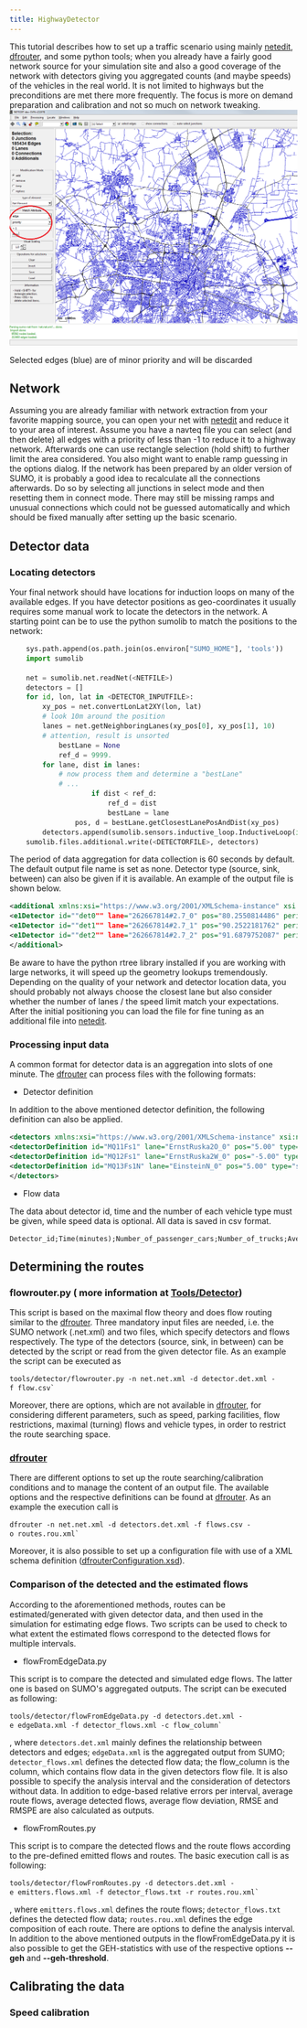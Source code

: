 ```yaml
---
title: HighwayDetector
---
```


This tutorial describes how to set up a traffic scenario using mainly
[netedit](../Netedit/index.md), [dfrouter](../dfrouter.md), and some
python tools; when you already have a fairly good network source for your
simulation site and also a good coverage of the network with detectors
giving you aggregated counts (and maybe speeds) of the vehicles in the
real world. It is not limited to highways but the preconditions are met
there more frequently. The focus is more on demand preparation and
calibration and not so much on network tweaking.
![netedit_select_highway.png](../images/netedit_select_highway.png
"netedit_select_highway.png")

Selected edges (blue) are of minor priority and will be discarded

## Network

Assuming you are already familiar with network extraction from your
favorite mapping source, you can open your net with
[netedit](../Netedit/index.md) and reduce it to your area of interest.
Assume you have a navteq file you can select (and then delete) all edges
with a priority of less than -1 to reduce it to a highway network.
Afterwards one can use rectangle selection (hold shift) to further limit
the area considered. You also might want to enable ramp guessing in the
options dialog. If the network has been prepared by an older version of
SUMO, it is probably a good idea to recalculate all the connections
afterwards. Do so by selecting all junctions in select mode and then
resetting them in connect mode. There may still be missing ramps and
unusual connections which could not be guessed automatically and which
should be fixed manually after setting up the basic scenario.

## Detector data

### Locating detectors

Your final network should have locations for induction loops on many of
the available edges. If you have detector positions as geo-coordinates
it usually requires some manual work to locate the detectors in the
network. A starting point can be to use the python sumolib to match the
positions to the network:

```python
    sys.path.append(os.path.join(os.environ["SUMO_HOME"], 'tools'))
    import sumolib

    net = sumolib.net.readNet(<NETFILE>)
    detectors = []
    for id, lon, lat in <DETECTOR_INPUTFILE>:
        xy_pos = net.convertLonLat2XY(lon, lat)
        # look 10m around the position
        lanes = net.getNeighboringLanes(xy_pos[0], xy_pos[1], 10)
        # attention, result is unsorted
            bestLane = None
            ref_d = 9999.
        for lane, dist in lanes:
            # now process them and determine a "bestLane"
            # ...
                    if dist < ref_d:
                        ref_d = dist
                        bestLane = lane
                pos, d = bestLane.getClosestLanePosAndDist(xy_pos)
        detectors.append(sumolib.sensors.inductive_loop.InductiveLoop(id, bestLane.getID(), pos))
    sumolib.files.additional.write(<DETECTORFILE>, detectors)
```

The period of data aggregation for data collection is 60 seconds by
default. The default output file name is set as none. Detector type
(source, sink, between) can also be given if it is available. An example
of the output file is shown below.

```xml
<additional xmlns:xsi="https://www.w3.org/2001/XMLSchema-instance" xsi:noNamespaceSchemaLocation="https://sumo.dlr.de/xsd/additional_file.xsd">
<e1Detector id=""det0"" lane="262667814#2.7_0" pos="80.2550814486" period="60" file="NUL" friendlyPos="True"/>
<e1Detector id=""det1"" lane="262667814#2.7_1" pos="90.2522181762" period="60" file="NUL" friendlyPos="True"/>
<e1Detector id=""det2"" lane="262667814#2.7_2" pos="91.6879752087" period="60" file="NUL" friendlyPos="True"/>
</additional>
```

Be aware to have the python rtree library installed if you are working
with large networks, it will speed up the geometry lookups tremendously.
Depending on the quality of your network and detector location data, you
should probably not always choose the closest lane but also consider
whether the number of lanes / the speed limit match your expectations.
After the initial positioning you can load the file for fine tuning as
an additional file into [netedit](../Netedit/index.md).

### Processing input data

A common format for detector data is an aggregation into slots of one
minute. The [dfrouter](../dfrouter.md) can process files with the
following formats:

- Detector definition

In addition to the above mentioned detector definition, the following
definition can also be applied.

```xml
<detectors xmlns:xsi="https://www.w3.org/2001/XMLSchema-instance" xsi:noNamespaceSchemaLocation="https://sumo.dlr.de/xsd/detectors_file.xsd">
<detectorDefinition id="MQ11Fs1" lane="ErnstRuska2O_0" pos="5.00" type="source"/>
<detectorDefinition id="MQ12Fs1" lane="ErnstRuska2W_0" pos="-5.00" type="between"/>
<detectorDefinition id="MQ13Fs1N" lane="EinsteinN_0" pos="5.00" type="sink"/>
</detectors>
```

- Flow data

The data about detector id, time and the number of each vehicle type
must be given, while speed data is optional. All data is saved in csv
format.

```
Detector_id;Time(minutes);Number_of_passenger_cars;Number_of_trucks;Average_speed_of passenger_cars;Average_speed_of_trucks
```

## Determining the routes

### flowrouter.py ( more information at [Tools/Detector](../Tools/Detector.md))

This script is based on the maximal flow theory and does flow routing
similar to the [dfrouter](../dfrouter.md). Three mandatory input
files are needed, i.e. the SUMO network (.net.xml) and two files, which
specify detectors and flows respectively. The type of the detectors
(source, sink, in between) can be detected by the script or read from the
given detector file. As an example the script can be executed as

```
tools/detector/flowrouter.py -n net.net.xml -d detector.det.xml -f flow.csv`
```

Moreover, there are options, which are not available in
[dfrouter](../dfrouter.md), for considering different parameters,
such as speed, parking facilities, flow restrictions, maximal (turning)
flows and vehicle types, in order to restrict the route searching space.

### [dfrouter](../dfrouter.md)

There are different options to set up the route searching/calibration
conditions and to manage the content of an output file. The available
options and the respective definitions can be found at
[dfrouter](../dfrouter.md). As an example the execution call is

```
dfrouter -n net.net.xml -d detectors.det.xml -f flows.csv -o routes.rou.xml`
```

Moreover, it is also possible to set up a configuration file with use of
a XML schema definition
([dfrouterConfiguration.xsd](https://sumo.dlr.de/xsd/dfrouterConfiguration.xsd)).

### Comparison of the detected and the estimated flows

According to the aforementioned methods, routes can be
estimated/generated with given detector data, and then used in the
simulation for estimating edge flows. Two scripts can be used to check
to what extent the estimated flows correspond to the detected flows for
multiple intervals.

- flowFromEdgeData.py

This script is to compare the detected and simulated edge flows. The
latter one is based on SUMO's aggregated outputs. The script can be
executed as following:

```
tools/detector/flowFromEdgeData.py -d detectors.det.xml -e edgeData.xml -f detector_flows.xml -c flow_column`
```

, where `detectors.det.xml` mainly defines the relationship between
detectors and edges; `edgeData.xml` is the aggregated output from SUMO;
`detector_flows.xml` defines the detected flow data; the flow_column is
the column, which contains flow data in the given detectors flow file. It
is also possible to specify the analysis interval and the consideration
of detectors without data. In addition to edge-based relative errors per
interval, average route flows, average detected flows, average flow
deviation, RMSE and RMSPE are also calculated as outputs.

- flowFromRoutes.py

This script is to compare the detected flows and the route flows
according to the pre-defined emitted flows and routes. The basic
execution call is as following:

```
tools/detector/flowFromRoutes.py -d detectors.det.xml -e emitters.flows.xml -f detector_flows.txt -r routes.rou.xml`
```

, where `emitters.flows.xml` defines the route flows; `detector_flows.txt`
defines the detected flow data; `routes.rou.xml` defines the edge
composition of each route. There are options to define the analysis
interval. In addition to the above mentioned outputs in the
flowFromEdgeData.py it is also possible to get the GEH-statistics with
use of the respective options **--geh** and **--geh-threshold**.

## Calibrating the data

### Speed calibration
